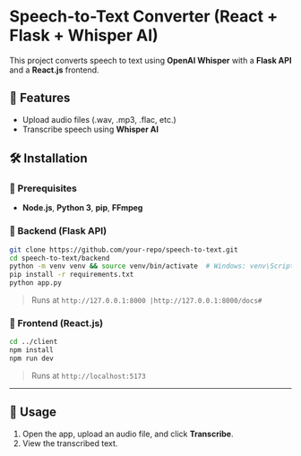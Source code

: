 # Speech-to-Text Converter (React + Flask + Whisper AI)

This project converts speech to text using **OpenAI Whisper** with a **Flask API** and a **React.js** frontend.

## 🚀 Features
- Upload audio files (.wav, .mp3, .flac, etc.)
- Transcribe speech using **Whisper AI**

## 🛠️ Installation  

### 📌 Prerequisites  
- **Node.js**, **Python 3**, **pip**, **FFmpeg**  

### 🔹 Backend (Flask API)  
```sh
git clone https://github.com/your-repo/speech-to-text.git
cd speech-to-text/backend
python -m venv venv && source venv/bin/activate  # Windows: venv\Scripts\activate
pip install -r requirements.txt
python app.py
```
> Runs at `http://127.0.0.1:8000 |http://127.0.0.1:8000/docs#`


### 🔹 Frontend (React.js)  
```sh
cd ../client
npm install
npm run dev
```
> Runs at `http://localhost:5173`

---

## 📝 Usage  
1. Open the app, upload an audio file, and click **Transcribe**.  
2. View the transcribed text.
